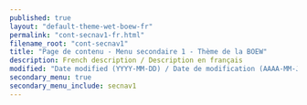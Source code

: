 ```yaml
---
published: true
layout: "default-theme-wet-boew-fr"
permalink: "cont-secnav1-fr.html"
filename_root: "cont-secnav1"
title: "Page de contenu - Menu secondaire 1 - Thème de la BOEW"
description: French description / Description en français
modified: "Date modified (YYYY-MM-DD) / Date de modification (AAAA-MM-JJ)"
secondary_menu: true
secondary_menu_include: secnav1
---
```


